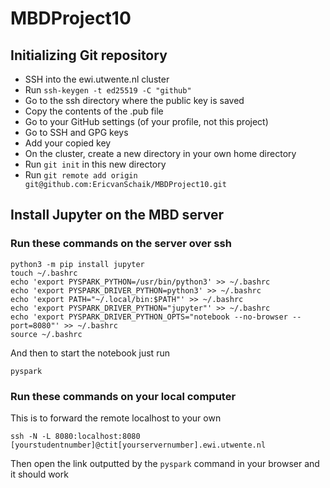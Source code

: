 # MBDProject10

## Initializing Git repository
* SSH into the ewi.utwente.nl cluster
* Run `ssh-keygen -t ed25519 -C "github"`
* Go to the ssh directory where the public key is saved
* Copy the contents of the .pub file
* Go to your GitHub settings (of your profile, not this project)
* Go to SSH and GPG keys
* Add your copied key
* On the cluster, create a new directory in your own home directory
* Run `git init` in this new directory
* Run `git remote add origin git@github.com:EricvanSchaik/MBDProject10.git`

## Install Jupyter on the MBD server

### Run these commands on the server over ssh
```console
python3 -m pip install jupyter
touch ~/.bashrc
echo 'export PYSPARK_PYTHON=/usr/bin/python3' >> ~/.bashrc
echo 'export PYSPARK_DRIVER_PYTHON=python3' >> ~/.bashrc
echo 'export PATH="~/.local/bin:$PATH"' >> ~/.bashrc
echo 'export PYSPARK_DRIVER_PYTHON="jupyter"' >> ~/.bashrc
echo 'export PYSPARK_DRIVER_PYTHON_OPTS="notebook --no-browser --port=8080"' >> ~/.bashrc
source ~/.bashrc
```

And then to start the notebook just run

```console
pyspark
```

### Run these commands on your local computer
This is to forward the remote localhost to your own
```console
ssh -N -L 8080:localhost:8080 [yourstudentnumber]@ctit[yourservernumber].ewi.utwente.nl
```

Then open the link outputted by the `pyspark` command in your browser and it should work
